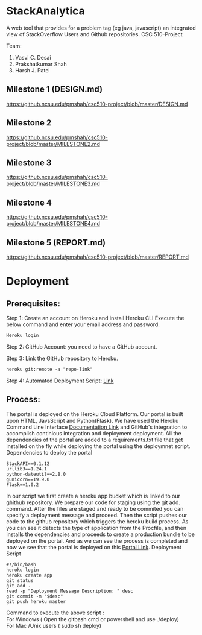 # StackAnalytica
A web tool that provides for a problem tag (eg java, javascript) an integrated view of StackOverflow Users and Github repositories.
CSC 510-Project

Team: <br/>
1. Vasvi C. Desai <br/>
2. Prakshatkumar Shah <br/>
3. Harsh J. Patel <br/>

## Milestone 1 (DESIGN.md)
https://github.ncsu.edu/pmshah/csc510-project/blob/master/DESIGN.md

## Milestone 2
https://github.ncsu.edu/pmshah/csc510-project/blob/master/MILESTONE2.md

## Milestone 3
https://github.ncsu.edu/pmshah/csc510-project/blob/master/MILESTONE3.md

## Milestone 4
https://github.ncsu.edu/pmshah/csc510-project/blob/master/MILESTONE4.md

## Milestone 5 (REPORT.md)
https://github.ncsu.edu/pmshah/csc510-project/blob/master/REPORT.md


# Deployment

## Prerequisites:

Step 1: Create an account on Heroku and install Heroku CLI
Execute the below command and enter your email address and password.
```
Heroku login
```
Step 2: GitHub Account: you need to have a GitHub account.

Step 3: Link the GitHub repository to Heroku.
```
heroku git:remote -a "repo-link"
```
Step 4: Automated Deployment Script: [Link](https://github.ncsu.edu/pmshah/csc510-project/blob/master/Stackanalytica/deploy)

## Process:

The portal is deployed on the Heroku Cloud Platform. Our portal is built upon HTML, JavsScript and Python(Flask). We have used the Heroku Command Line Interface [Documentation Link](https://devcenter.heroku.com/articles/heroku-cli-commands) and GitHub's integration to accomplish continious integration and deployment deployment. All the dependencies of the portal are added to a requirements.txt file that get installed on the fly while deploying the portal using the deploymnet script.
Dependencies to deploy the portal
```
StackAPI==0.1.12
urllib3==1.24.1
python-dateutil==2.8.0
gunicorn==19.9.0
Flask==1.0.2

```

In our script we first create a heroku app bucket which is linked to our ghithub repository. We prepare our code for staging using the git add. command. After the files are staged and ready to be commited you can specify a deployment message and proceed. Then the script pushes our code to the github repository which triggers the heroku build process. As you can see it detects the type of application from the Procfile, and then installs the dependencies and proceeds to create a production bundle to be deployed on the portal. And as we can see the process is completed and now we see that the portal is deployed on this [Portal Link](http://stackanalytica-csc510.herokuapp.com).
Deployment Script
```
#!/bin/bash  
heroku login
heroku create app  
git status
git add .  
read -p "Deployment Message Description: " desc  
git commit -m "$desc"  
git push heroku master
```
Command to execute the above script : 
</br> For Windows ( Open the gitbash cmd or powershell and use ./deploy)
</br> For Mac /Unix users ( sudo sh deploy)

